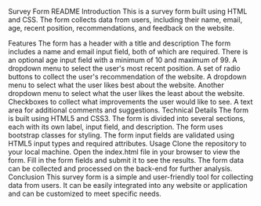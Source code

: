 Survey Form README
Introduction
This is a survey form built using HTML and CSS. The form collects data from users, including their name, email, age, recent position, recommendations, and feedback on the website.

Features
The form has a header with a title and description
The form includes a name and email input field, both of which are required.
There is an optional age input field with a minimum of 10 and maximum of 99.
A dropdown menu to select the user's most recent position.
A set of radio buttons to collect the user's recommendation of the website.
A dropdown menu to select what the user likes best about the website.
Another dropdown menu to select what the user likes the least about the website.
Checkboxes to collect what improvements the user would like to see.
A text area for additional comments and suggestions.
Technical Details
The form is built using HTML5 and CSS3.
The form is divided into several sections, each with its own label, input field, and description.
The form uses bootstrap classes for styling.
The form input fields are validated using HTML5 input types and required attributes.
Usage
Clone the repository to your local machine.
Open the index.html file in your browser to view the form.
Fill in the form fields and submit it to see the results.
The form data can be collected and processed on the back-end for further analysis.
Conclusion
This survey form is a simple and user-friendly tool for collecting data from users. It can be easily integrated into any website or application and can be customized to meet specific needs.
